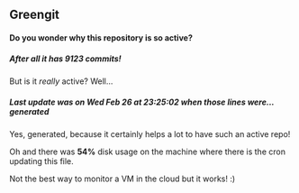 ## Greengit

#### Do you wonder why this repository is so active?

##### After all it has 9123 commits!

But is it *really* active? Well...

##### Last update was on Wed Feb 26 at 23:25:02 when those lines were... generated

Yes, generated, because it certainly helps a lot to have such an active repo!

Oh and there was **54%** disk usage on the machine
where there is the cron updating this file.

Not the best way to monitor a VM in the cloud but it works! :)
